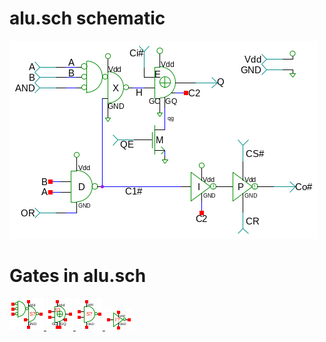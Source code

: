 # alu.sch schematic
![alu.sch](alu.png)
# Gates in alu.sch
[ ![nand1or3](nand1or3-sym.png) ](nand1or3.html)
[ ![xor2g](xor2g-sym.png) ](xor2g.html)
[ ![nand](nand-sym.png) ](nand.html)
[ ![nots](nots-sym.png) ](nots.html)
